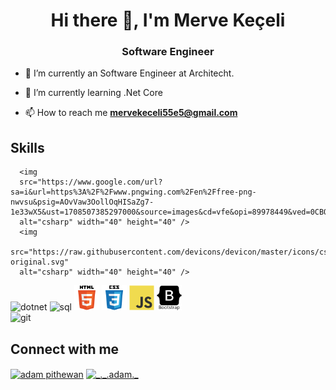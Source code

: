 <h1 align="center">Hi there 👋, I'm Merve Keçeli</h1>
<h3 align="center">Software Engineer</h3>

- 🔭 I’m currently an Software Engineer at Architecht.

- 🌱 I’m currently learning .Net Core

- 📫 How to reach me **mervekeceli55e5@gmail.com**


<h2> Skills  </h2>

<p align="left"> 

      <img
      src="https://www.google.com/url?sa=i&url=https%3A%2F%2Fwww.pngwing.com%2Fen%2Ffree-png-nwvsu&psig=AOvVaw3OollOqHISaZg7-1e33wX5&ust=1708507385297000&source=images&cd=vfe&opi=89978449&ved=0CBQQjhxqFwoTCKjV9vjLuYQDFQAAAAAdAAAAABAE"
      alt="csharp" width="40" height="40" />
	  <img
      src="https://raw.githubusercontent.com/devicons/devicon/master/icons/csharp/csharp-original.svg"
      alt="csharp" width="40" height="40" />
   <img
      src="https://www.vectorlogo.zone/logos/dotnet/dotnet-ar21.svg" alt="dotnet"
      width="70" height="40" />
    <img 
      src="https://www.svgrepo.com/show/303229/microsoft-sql-server-logo.svg"
      alt="sql" width="40" height="40" />
   <img 
      src="https://raw.githubusercontent.com/devicons/devicon/master/icons/html5/html5-original-wordmark.svg"
      alt="html5" width="40" height="40" />
 <img
      src="https://raw.githubusercontent.com/devicons/devicon/master/icons/css3/css3-original-wordmark.svg" alt="css3"
      width="40" height="40" />
  <img
      src="https://raw.githubusercontent.com/devicons/devicon/master/icons/javascript/javascript-original.svg"
      alt="javascript" width="40" height="40" />
  <img 
      src="https://raw.githubusercontent.com/devicons/devicon/master/icons/bootstrap/bootstrap-plain-wordmark.svg"
      alt="bootstrap" width="40" height="40" />  
  <img src="https://www.vectorlogo.zone/logos/git-scm/git-scm-icon.svg" 
       alt="git" width="40" height="40"/>


 </p>
 
 <h2> Connect with me  </h2>
<p align="left">
  <a href="https://www.linkedin.com/in/merve-keceli/" target="blank"><img align="center"
      src="https://raw.githubusercontent.com/rahuldkjain/github-profile-readme-generator/master/src/images/icons/Social/linked-in-alt.svg"
      alt="adam pithewan" height="30" width="40" /></a>
  <a href="https://github.com/mervekeceli/" target="blank"><img align="center"
      src="https://raw.githubusercontent.com/rahuldkjain/github-profile-readme-generator/master/src/images/icons/Social/instagram.svg"
      alt="_._.adam._" height="30" width="40" /></a>
</p>
